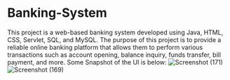 # Banking-System
This project is a web-based banking system developed using Java, HTML, CSS, Servlet, SQL, and MySQL. The purpose of this project is to provide a reliable online banking platform that allows them to perform various transactions such as account opening, balance inquiry, funds transfer, bill payment, and more.
Some Snapshot of the UI is below:
![Screenshot (171)](https://user-images.githubusercontent.com/84301459/235939577-d8179386-ffcb-422b-bd87-c2d483b36038.png)
![Screenshot (169)](https://user-images.githubusercontent.com/84301459/235939874-c7d2f955-d5c9-4cb4-8753-f0272c088581.png)

